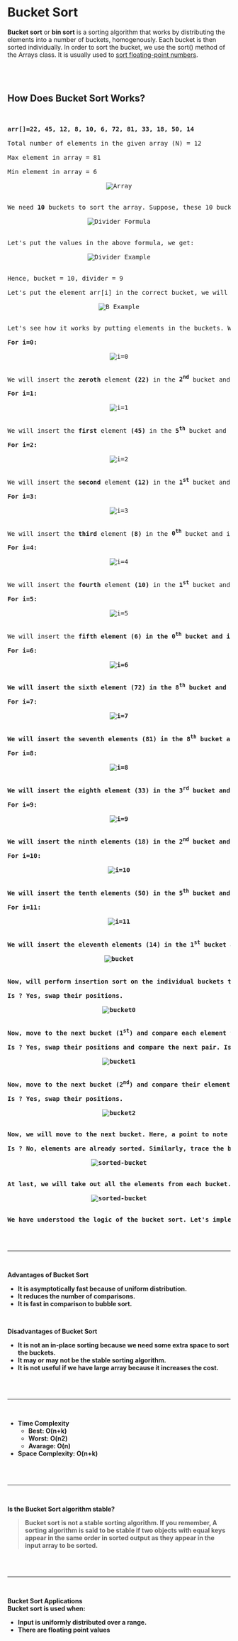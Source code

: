 # Bucket Sort

**Bucket sort** or **bin sort** is a sorting algorithm that works by distributing the elements into a number of buckets, homogenously. Each bucket is then sorted individually. In order to sort the bucket, we use the sort() method of the Arrays class. It is usually used to <u>sort floating-point numbers</u>.

<br>
<br>

## How Does Bucket Sort Works?

<br>

<pre>
<b>arr[]=22, 45, 12, 8, 10, 6, 72, 81, 33, 18, 50, 14</b>

Total number of elements in the given array (N) = 12

Max element in array = 81

Min element in array = 6

<center><img src="images/array.png" alt="Array"></center>

We need <b>10</b> buckets to sort the array. Suppose, these 10 buckets are represented as <b>B</b>s. After that, we need to find a divider that will be used to put the elements in the bucket. In order to determine the divider, we use the following formula:

<center><img src="images/divider-formula.png" alt="Divider Formula"></center>

Let's put the values in the above formula, we get:

<center><img src="images/divider-example.png" alt="Divider Example"></center>

Hence, bucket = 10, divider = 9

Let's put the element arr[i] in the correct bucket, we will use the following formula:

<center><img src="images/b-formula.png" alt="B Example"></center>

Let's see how it works by putting elements in the buckets. We will start from the first index.

<b>For i=0:</b>

<center><img src="images/i-0.png" alt="i=0"></center>

We will insert the <b>zeroth</b> element <b>(22)</b> in the <b>2<sup>nd</sup></b> bucket and increment the array index (i) by 1.

<b>For i=1:</b>

<center><img src="images/i-1.png" alt="i=1"></center>

We will insert the <b>first</b> element <b>(45)</b> in the <b>5<sup>th</sup></b> bucket and increment the array index (i) by 1.

<b>For i=2:</b>

<center><img src="images/i-2.png" alt="i=2"></center>

We will insert the <b>second</b> element <b>(12)</b> in the <b>1<sup>st</sup></b> bucket and increment the array index (i) by 1.

<b>For i=3:</b>

<center><img src="images/i-3.png" alt="i=3"></center>

We will insert the <b>third</b> element <b>(8)</b> in the <b>0<sup>th</sup></b> bucket and increment the array index (i) by 1.

<b>For i=4:</b>

<center><img src="images/i-4.png" alt="i=4"></center>

We will insert the <b>fourth</b> element <b>(10)</b> in the <b>1<sup>st</sup></b> bucket and increment the array index (i) by 1.

<b>For i=5:</b>

<center><img src="images/i-5.png" alt="i=5"></center>

We will insert the <b>fifth<b> element <b>(6)</b> in the <b>0<sup>th</sup></b> bucket and increment the array index (i) by 1.

<b>For i=6:</b>

<center><img src="images/i-6.png" alt="i=6"></center>

We will insert the <b>sixth</b> element <b>(72)</b> in the <b>8<sup>th</sup></b> bucket and increment the array index (i) by 1.

<b>For i=7:</b>

<center><img src="images/i-7.png" alt="i=7"></center>

We will insert the <b>seventh</b> elements <b>(81)</b> in the <b>8<sup>th</sup></b> bucket and increment the array index (i) by 1.

<b>For i=8:</b>

<center><img src="images/i-8.png" alt="i=8"></center>

We will insert the <b>eighth</b> element <b>(33)</b> in the <b>3<sup>rd</sup></b> bucket and increment the array index (i) by 1.

<b>For i=9:</b>

<center><img src="images/i-9.png" alt="i=9"></center>

We will insert the <b>ninth</b> elements <b>(18)</b> in the <b>2<sup>nd</sup></b> bucket and increment the array index (i) by 1.

<b>For i=10:</b>

<center><img src="images/i-10.png" alt="i=10"></center>

We will insert the <b>tenth</b> elements <b>(50)</b> in the <b>5<sup>th</sup></b> bucket and increment the array index (i) by 1.

<b>For i=11:</b>

<center><img src="images/i-11.png" alt="i=11"></center>

We will insert the <b>eleventh</b> elements <b>(14)</b> in the <b>1<sup>st</sup></b> bucket and increment the array index (i) by 1.

<center><img src="images/bucket.png" alt="bucket"></center>

Now, will perform <b>insertion</b> sort on the individual buckets to sort the elements. Let's start from the first bucket (<b>0<sup>th</sup></b>).

Is ? Yes, swap their positions.

<center><img src="images/insertion-0.png" alt="bucket0"></center>

Now, move to the next bucket (<b>1<sup>st</sup></b>) and compare each element to the other.

Is ? Yes, swap their positions and compare the next pair. Is ? No, elements are already in a sorted manner, so we will not swap their positions.

<center><img src="images/insertion-1.png" alt="bucket1"></center>

Now, move to the next bucket (<b>2<sup>nd</sup></b>) and compare their elements.

Is ? Yes, swap their positions.

<center><img src="images/insertion-2.png" alt="bucket2"></center>

Now, we will move to the next bucket. Here, a point to note that the bucket that has only one element is already sorted and the bucket that has no element, we will skip them. Therefore, we will move to the <b>fifth</b> bucket and compare their elements.

Is ? No, elements are already sorted. Similarly, trace the buckets until we reach the last bucket. So, we will stop here as we have got a sorted array.

<center><img src="images/sorted-bucket.png" alt="sorted-bucket"></center>

At last, we will take out all the elements from each bucket. Therefore, we get a sorted array.

<center><img src="images/sorted-array.png" alt="sorted-bucket"></center>

We have understood the logic of the bucket sort. Let's implement the logic in a Java program and perform bucket sorting over an array.
</pre>

<br>
<br>

---

<br>

**Advantages of Bucket Sort**

* It is asymptotically fast because of uniform distribution.
* It reduces the number of comparisons.
* It is fast in comparison to bubble sort.

<br>

**Disadvantages of Bucket Sort**

* It is not an in-place sorting because we need some extra space to sort the buckets.
* It may or may not be the stable sorting algorithm.
* It is not useful if we have large array because it increases the cost.

<br>
<br>

---

<br>

* **Time Complexity**
    * Best: O(n+k)
    * Worst: O(n2)
    * Avarage: O(n)
* **Space Complexity:** O(n+k)

<br>
<br>

---

<br>

**Is the Bucket Sort algorithm stable?**


>Bucket sort is not a stable sorting algorithm. If you remember,  A sorting algorithm is said to be stable if two objects with equal keys appear in the same order in sorted output as they appear in the input array to be sorted.


<br>
<br>

---

<br>

**Bucket Sort Applications**
<br>
Bucket sort is used when:

* Input is uniformly distributed over a range.
* There are floating point values